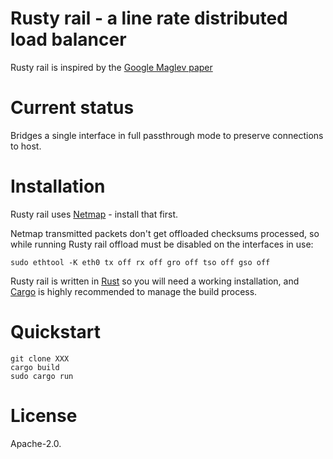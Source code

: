 # Rusty rail - a line rate distributed load balancer

Rusty rail is inspired by the [Google Maglev
paper](http://research.google.com/pubs/pub44824.html)

# Current status

Bridges a single interface in full passthrough mode to preserve connections to
host.

# Installation

Rusty rail uses [Netmap](https://github.com/luigirizzo/netmap) - install that
first.

Netmap transmitted packets don't get offloaded checksums processed, so while
running Rusty rail offload must be disabled on the interfaces in use:

```
sudo ethtool -K eth0 tx off rx off gro off tso off gso off
```

Rusty rail is written in [Rust](https://www.rust-lang.org/) so you will need a
working installation, and [Cargo](http://doc.crates.io/index.html) is highly
recommended to manage the build process.

# Quickstart

```
git clone XXX
cargo build
sudo cargo run
```

# License

Apache-2.0.
